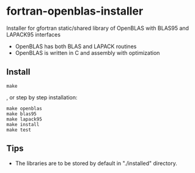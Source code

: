 # fortran-openblas-installer

Installer for gfortran static/shared library of OpenBLAS with BLAS95 and LAPACK95 interfaces

- OpenBLAS has both BLAS and LAPACK routines
- OpenBLAS is written in C and assembly with optimization

## Install

```
make
```

, or step by step installation:

```
make openblas
make blas95
make lapack95
make install
make test
```

## Tips

- The libraries are to be stored by default in "./installed" directory.
